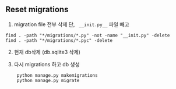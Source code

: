 ## Reset migrations

1.    migration file 전부 삭제 단,  ` __init.py__` 파일 빼고

   ```
   find . -path "*/migrations/*.py" -not -name "__init.py" -delete
   find . -path "*/migrations/*.pyc" -delete
   ```

2.  현재 db삭제 (db.sqlite3 삭제)

3. 다시 migrations 하고 db 생성

   ```
    python manage.py makemigrations
    python manage.py migrate
   ```